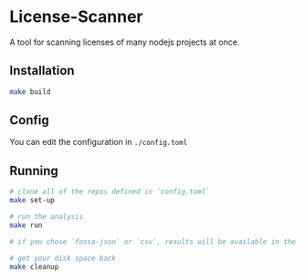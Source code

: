 # License-Scanner

A tool for scanning licenses of many nodejs projects at once. 

## Installation

```bash
make build
```

## Config

You can edit the configuration in `./config.toml`


## Running

```bash
# clone all of the repos defined in `config.toml`
make set-up

# run the analysis
make run

# if you chose `fossa-json` or `csv`, results will be available in the results dir 

# get your disk space back
make cleanup

```